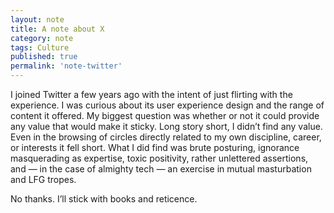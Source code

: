 ```yaml
---
layout: note
title: A note about X
category: note
tags: Culture
published: true
permalink: 'note-twitter'
---
```


<article>
<p>I joined Twitter a few years ago with the intent of just flirting with the experience. I was curious about its user experience design and the range of content it offered. My biggest question was whether or not it could provide any value that would make it sticky. Long story short, I didn’t find any value. Even in the browsing of circles directly related to my own discipline, career, or interests it fell short. What I did find was brute posturing, ignorance masquerading as expertise, toxic positivity, rather unlettered assertions, and — in the case of almighty tech — an exercise in mutual masturbation and LFG tropes.</p>

<p>No thanks. I’ll stick with books and reticence.</p>
</article>
